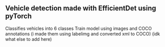 ## Vehicle detection made with EfficientDet using pyTorch
Classifies vehicles into 6 classes
Train model using images and COCO annotations (i made them using labelimg and converted xml to COCO)
(idk what else to add here)
